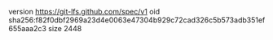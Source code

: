 version https://git-lfs.github.com/spec/v1
oid sha256:f82f0dbf2969a23d4e0063e47304b929c72cad326c5b573adb351ef655aaa2c3
size 2448
